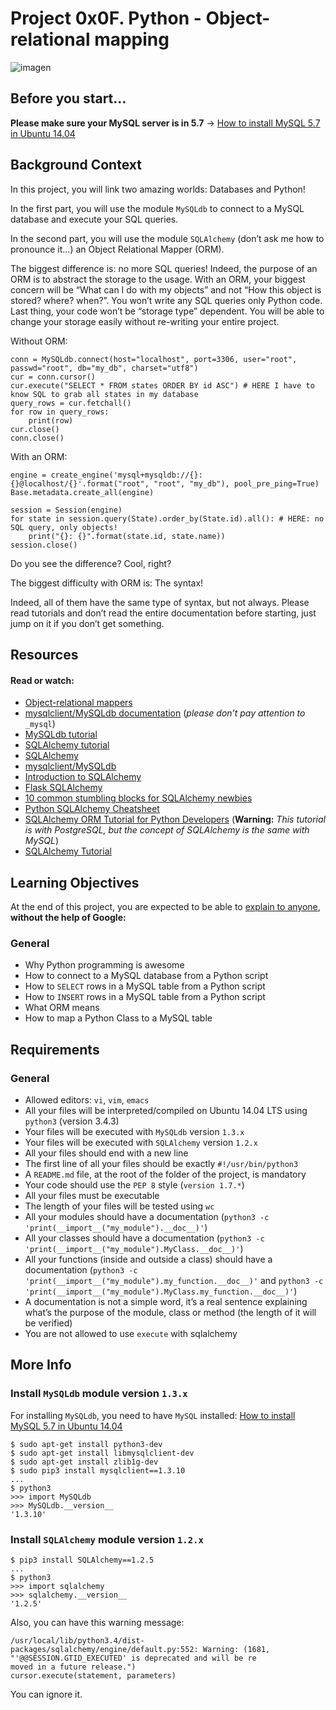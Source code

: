 # Project 0x0F. Python - Object-relational mapping

![imagen](https://miro.medium.com/max/2428/1*9TZHTGKjIyUOAvmQkV1RNA.png)

## Before you start…
**Please make sure your MySQL server is in 5.7** -> [How to install MySQL 5.7 in Ubuntu 14.04](https://intranet.hbtn.io/projects/272)

## Background Context

In this project, you will link two amazing worlds: Databases and Python!

In the first part, you will use the module ```MySQLdb``` to connect to a MySQL database and execute your SQL queries.

In the second part, you will use the module ```SQLAlchemy``` (don’t ask me how to pronounce it…) an Object Relational Mapper (ORM).

The biggest difference is: no more SQL queries! Indeed, the purpose of an ORM is to abstract the storage to the usage. With an ORM, your biggest concern will be “What can I do with my objects” and not “How this object is stored? where? when?”. You won’t write any SQL queries only Python code. Last thing, your code won’t be “storage type” dependent. You will be able to change your storage easily without re-writing your entire project.

Without ORM:

```
conn = MySQLdb.connect(host="localhost", port=3306, user="root", passwd="root", db="my_db", charset="utf8")
cur = conn.cursor()
cur.execute("SELECT * FROM states ORDER BY id ASC") # HERE I have to know SQL to grab all states in my database
query_rows = cur.fetchall()
for row in query_rows:
    print(row)
cur.close()
conn.close()
```
With an ORM:
```
engine = create_engine('mysql+mysqldb://{}:{}@localhost/{}'.format("root", "root", "my_db"), pool_pre_ping=True)
Base.metadata.create_all(engine)

session = Session(engine)
for state in session.query(State).order_by(State.id).all(): # HERE: no SQL query, only objects!
    print("{}: {}".format(state.id, state.name))
session.close()
```
Do you see the difference? Cool, right?

The biggest difficulty with ORM is: The syntax!

Indeed, all of them have the same type of syntax, but not always. Please read tutorials and don’t read the entire documentation before starting, just jump on it if you don’t get something.

## Resources
#### Read or watch:

- [Object-relational mappers](https://www.fullstackpython.com/object-relational-mappers-orms.html)
- [mysqlclient/MySQLdb documentation](https://mysqlclient.readthedocs.io/) (_please don’t pay attention to_ ```_mysql```)
- [MySQLdb tutorial](https://www.mikusa.com/python-mysql-docs/index.html)
- [SQLAlchemy tutorial](https://docs.sqlalchemy.org/en/13/orm/tutorial.html)
- [SQLAlchemy](https://docs.sqlalchemy.org/en/13/)
- [mysqlclient/MySQLdb](https://intranet.hbtn.io/rltoken/QFgtVxz2w-C1y1OB8uls1g)
- [Introduction to SQLAlchemy](https://intranet.hbtn.io/rltoken/I5bvhPGTOu3_-T-4jpN-hg)
- [Flask SQLAlchemy](https://www.youtube.com/playlist?list=PLXmMXHVSvS-BlLA5beNJojJLlpE0PJgCW)
- [10 common stumbling blocks for SQLAlchemy newbies](http://alextechrants.blogspot.com/2013/11/10-common-stumbling-blocks-for.html)
- [Python SQLAlchemy Cheatsheet](https://www.pythonsheets.com/notes/python-sqlalchemy.html)
- [SQLAlchemy ORM Tutorial for Python Developers](https://auth0.com/blog/sqlalchemy-orm-tutorial-for-python-developers/) (**Warning:** _This tutorial is with PostgreSQL, but the concept of SQLAlchemy is the same with MySQL_)
- [SQLAlchemy Tutorial](https://overiq.com/sqlalchemy-101/)

## Learning Objectives

At the end of this project, you are expected to be able to [explain to anyone](https://fs.blog/2012/04/feynman-technique/), **without the help of Google:**

### General
- Why Python programming is awesome
- How to connect to a MySQL database from a Python script
- How to ```SELECT``` rows in a MySQL table from a Python script
- How to ```INSERT``` rows in a MySQL table from a Python script
- What ORM means
- How to map a Python Class to a MySQL table

## Requirements
### General
- Allowed editors: ```vi```, ```vim```, ```emacs```
- All your files will be interpreted/compiled on Ubuntu 14.04 LTS using ```python3``` (version 3.4.3)
- Your files will be executed with ```MySQLdb``` version ```1.3.x```
- Your files will be executed with ```SQLAlchemy``` version ```1.2.x```
- All your files should end with a new line
- The first line of all your files should be exactly ```#!/usr/bin/python3```
- A ```README.md``` file, at the root of the folder of the project, is mandatory
- Your code should use the ```PEP 8``` style (```version 1.7.*```)
- All your files must be executable
- The length of your files will be tested using ```wc```
- All your modules should have a documentation (```python3 -c 'print(__import__("my_module").__doc__)'```)
- All your classes should have a documentation (```python3 -c 'print(__import__("my_module").MyClass.__doc__)'```)
- All your functions (inside and outside a class) should have a documentation (```python3 -c 'print(__import__("my_module").my_function.__doc__)'``` and ```python3 -c 'print(__import__("my_module").MyClass.my_function.__doc__)'```)
- A documentation is not a simple word, it’s a real sentence explaining what’s the purpose of the module, class or method (the length of it will be verified)
- You are not allowed to use ```execute``` with sqlalchemy

## More Info
### **Install** ```MySQLdb``` **module version** ```1.3.x```
For installing ```MySQLdb```, you need to have ```MySQL``` installed: [How to install MySQL 5.7 in Ubuntu 14.04](https://intranet.hbtn.io/projects/272)

```shell
$ sudo apt-get install python3-dev
$ sudo apt-get install libmysqlclient-dev
$ sudo apt-get install zlib1g-dev
$ sudo pip3 install mysqlclient==1.3.10
...
$ python3
>>> import MySQLdb
>>> MySQLdb.__version__ 
'1.3.10'
```
### **Install** ```SQLAlchemy``` **module version** ```1.2.x```
```shell
$ pip3 install SQLAlchemy==1.2.5
...
$ python3
>>> import sqlalchemy
>>> sqlalchemy.__version__ 
'1.2.5'
```

Also, you can have this warning message:
```shell
/usr/local/lib/python3.4/dist-packages/sqlalchemy/engine/default.py:552: Warning: (1681, "'@@SESSION.GTID_EXECUTED' is deprecated and will be re
moved in a future release.")
cursor.execute(statement, parameters)  
```
You can ignore it.
